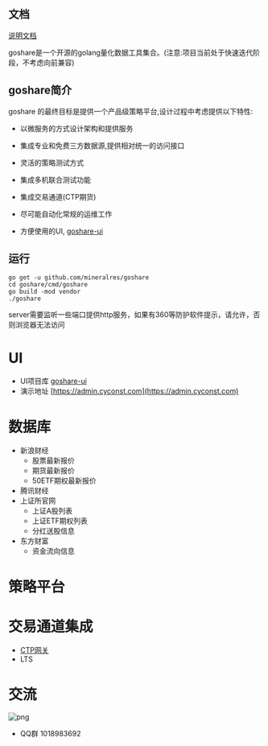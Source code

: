 ## 文档

<a href="https://goshare.cyconst.com/doc" target="_blank">说明文档</a>

goshare是一个开源的golang量化数据工具集合。(注意:项目当前处于快速迭代阶段，不考虑向前兼容)

## goshare简介
  goshare 的最终目标是提供一个产品级策略平台,设计过程中考虑提供以下特性:

* 以微服务的方式设计架构和提供服务

* 集成专业和免费三方数据源,提供相对统一的访问接口

* 灵活的策略测试方式

* 集成多机联合测试功能

* 集成交易通道(CTP期货)

* 尽可能自动化常规的运维工作

* 方便使用的UI, [goshare-ui](https://github.com/mineralres/goshare-ui)


## 运行

```shell
go get -u github.com/mineralres/goshare
cd goshare/cmd/goshare
go build -mod vendor
./goshare
```
server需要监听一些端口提供http服务，如果有360等防护软件提示，请允许，否则浏览器无法访问

# UI
- UI项目库 [goshare-ui](https://github.com/mineralres/goshare-ui)
- 演示地址 [https://admin.cyconst.com](https://admin.cyconst.com) 

# 数据库
* 新浪财经
  * 股票最新报价
  * 期货最新报价
  * 50ETF期权最新报价
* 腾讯财经
* 上证所官网
  * 上证A股列表
  * 上证ETF期权列表
  * 分红送股信息
* 东方财富
  * 资金流向信息

# 策略平台

# 交易通道集成
 * [CTP网关](https://github.com/mineralres/ctp-binding)
 * LTS

# 交流

![png](https://github.com/mineralres/goshare/blob/master/doc/images/goshare-group.png)

* QQ群 1018983692 
